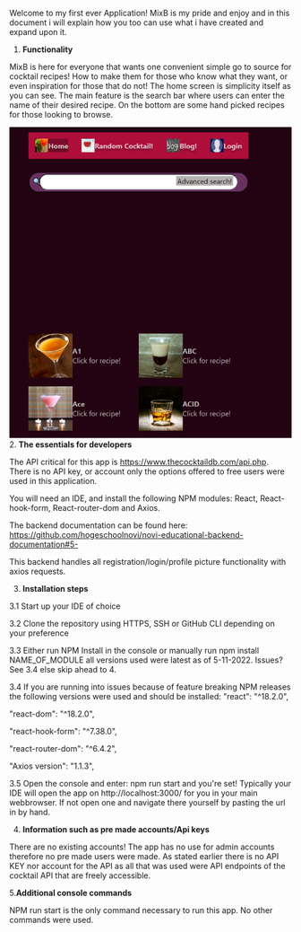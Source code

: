 

Welcome to my first ever Application! MixB is my pride and enjoy and in this document i will explain how you too can use what i have created and expand upon it.


1. **Functionality**

MixB is here for everyone that wants one convenient simple go to source for cocktail recipes! How to make them for those who know what they want, or even inspiration for those that do not! The home screen is simplicity itself as you can see. The main feature is the search bar where users can enter the name of their desired recipe. On the bottom are some hand picked recipes for those looking to browse.

![](src/assets/pictures/Homescreen.png)
2. **The essentials for developers**

The API critical for this app is https://www.thecocktaildb.com/api.php. There is no API key, or account only the options offered to free users were used in this application.

You will need an IDE, and install the following NPM modules:
React, React-hook-form, React-router-dom and Axios.

The backend documentation can be found here: https://github.com/hogeschoolnovi/novi-educational-backend-documentation#5-

This backend handles all registration/login/profile picture functionality with axios requests.

3. **Installation steps**

3.1 Start up your IDE of choice

3.2 Clone the repository using HTTPS, SSH or GitHub CLI depending on your preference

3.3 Either run NPM Install in the console or manually run npm install NAME_OF_MODULE all versions used were latest as of 5-11-2022. Issues? See 3.4 else skip ahead to 4.

3.4 If you are running into issues because of feature breaking NPM releases the following versions were used and should be installed: 
   "react": "^18.2.0",

   "react-dom": "^18.2.0",

   "react-hook-form": "^7.38.0",

   "react-router-dom": "^6.4.2",

   "Axios version": "1.1.3",

3.5 Open the console and enter: npm run start and you're set! Typically your IDE will open the app on http://localhost:3000/ for you in your main webbrowser. If not open one and navigate there yourself by pasting the url in by hand. 

4. **Information such as pre made accounts/Api keys**

There are no existing accounts! The app has no use for admin accounts therefore no pre made users were made. As stated earlier there is no API KEY nor account for the API as all that was used were API endpoints of the cocktail API that are freely accessible. 

5.**Additional console commands**

NPM run start is the only command necessary to run this app. No other commands were used. 
   






